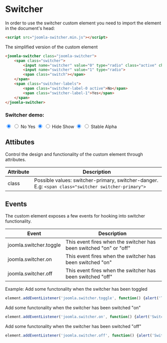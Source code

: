 # Switcher

In order to use the switcher custom element you need to import the element in the document's head:
```html
<script src="joomla-switcher.min.js"></script>
```

The simplified version of the custom element
```html
<joomla-switcher class="joomla-switcher">
	<span class="switcher">
		<input name="switcher" value="0" type="radio" class="active" checked>
		<input name="switcher" value="1" type="radio">
		<span class="switch"></span>
	</span>
	<span class="switcher-labels">
		<span class="switcher-label-0 active">No</span>
		<span class="switcher-label-1">Yes</span>
	</span>
</joomla-switcher>

```

### Switcher demo:
<joomla-switcher class="joomla-switcher">
	<span class="switcher">
		<input name="switcher1" value="0" type="radio" class="active" checked>
		<input name="switcher1" value="1" type="radio">
		<span class="switch"></span>
	</span>
	<span class="switcher-labels">
		<span class="switcher-label-0 active">No</span>
		<span class="switcher-label-1">Yes</span>
	</span>
</joomla-switcher>

<joomla-switcher class="joomla-switcher">
	<span class="switcher switcher-primary">
		<input name="switcher2" value="0" type="radio" class="active" checked>
		<input name="switcher2" value="1" type="radio">
		<span class="switch"></span>
	</span>
	<span class="switcher-labels">
		<span class="switcher-label-0 active">Hide</span>
		<span class="switcher-label-1">Show</span>
	</span>
</joomla-switcher>

<joomla-switcher class="joomla-switcher">
	<span class="switcher switcher-danger">
		<input name="switcher3" value="0" type="radio" class="active" checked>
		<input name="switcher3" value="1" type="radio">
		<span class="switch"></span>
	</span>
	<span class="switcher-labels">
		<span class="switcher-label-0 active">Stable</span>
		<span class="switcher-label-1">Alpha</span>
	</span>
</joomla-switcher>

## Attibutes
Control the design and functionality of the custom element through attributes.


|Attribute		|Description								     														|
|---------------|-------------------------------------------------------------------------------------------------------|
|class			|Possible values: switcher-primary, switcher-danger. E.g: `<span class="switcher switcher-primary">`	|

## Events
The custom element exposes a few events for hooking into switcher functionality.


|Event					|Description								     												|
|-----------------------|-----------------------------------------------------------------------------------------------|
|joomla.switcher.toggle	|This event fires when the switcher has been switched "on" or "off"								|
|joomla.switcher.on		|This event fires when the switcher has been switched "on"										|
|joomla.switcher.off	|This event fires when the switcher has been switched "off"										|


Example:
Add some functonality when the switcher has been toggled
```js
element.addEventListener('joomla.switcher.toggle', function() {alert('Toggled!')} )
```

Add some functonality when the switcher has been switched "on"
```js
element.addEventListener('joomla.switcher.on', function() {alert('Switched on!')} )
```

Add some functonality when the switcher has been switched "off"
```js
element.addEventListener('joomla.switcher.off', function() {alert('Switched off!')} )
```
